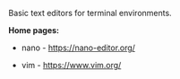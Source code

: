 Basic text editors for terminal environments.

**Home pages:**

  * nano - <https://nano-editor.org/>

  * vim - <https://www.vim.org/>
